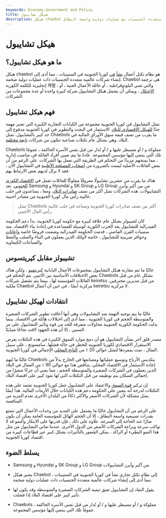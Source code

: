 ```yaml
---
keywords: Economy,Government and Policy
title: هيكل تشايبول
description: هيكل chaebol هو نظام تكتل أعمال كوري جنوبي أنشأ شركات عالمية متعددة الجنسيات مع عمليات دولية واسعة النطاق.
---
```


# هيكل تشايبول
## ما هو هيكل تشايبول؟

هيكل chaebol هو نظام تكتل أعمال [نشأ](/conglomerate) [في](/conglomerate) كوريا الجنوبية في الستينيات ، مما أدى إلى إنشاء شركات عالمية متعددة الجنسيات ذات عمليات دولية ضخمة. Chaebol هي ترجمة إنجليزية للكلمة الكورية 재벌 ، والتي تعني البلوتوقراطية ، أو عائلة الأعمال الغنية ، أو [الاحتكار](/monopoly) ، ويمكن أن يشمل هيكل التشايبول شركة كبيرة واحدة أو عدة مجموعات من الشركات.

## فهم هيكل تشايبول

تمثل التشايبول في كوريا الجنوبية مجموعة من الكيانات التجارية الكبيرة التي تعتبر مهمة جدًا [للهيكل الاقتصادي للبلاد](/economy). الاستثمار في البحث والتطوير في كوريا الجنوبية مدفوع إلى حد كبير بالتشايبول. تمثل Chaebols ما يقرب من نصف قيمة سوق الأوراق المالية في البلاد. وهي بشكل عام تكتلات صناعية تتكون من شركات [تابعة مختلفة](/affiliate).

Chaebols مملوكة و / أو مسيطر عليها و / أو تُدار من قبل نفس الأسرة الحاكمة ، عمومًا تلك التي ينتمي إليها مؤسس المجموعة. عادةً ما يتم تعيين أفراد العائلة في مناصب إدارية ، مما يمنحهم مزيدًا من التحكم في الطريقة التي تعمل بها الشركات. على الرغم من أن بعض العائلات الأصلية ليست بالضرورة من [أصحاب المصلحة الأغلبية](/stakeholder) في التشايبول الآن ، فقد لا يزال لديهم بعض الارتباط بهم.

هناك ما يقرب من عشرين تشايبولًا معروفًا مملوكًا للعائلات تعمل في [الاقتصاد الكوري الجنوبي](/economy). تعد Samsung و Hyundai و SK Group و LG Group من بين أكبر وأبرز التشايبولات. هذه الشركات تمثل أكثر من نصف [صادرات البلاد](/export). ومعا ، يساعدون في جلب غالبية رأس مال كوريا الجنوبية من مصادر أجنبية.

> تمثل Chaebols أكثر من نصف صادرات كوريا الجنوبية وتساعد في جلب غالبية رأس المال الأجنبي.

>

كان لشيبولز بشكل عام علاقة كبيرة مع حكومة كوريا الجنوبية. بدأ دعم الحكومة الفيدرالية للتشايبول بعد الحرب الكورية كوسيلة للمساعدة في إعادة بناء الاقتصاد. منذ ستينيات القرن الماضي ، قدمت الحكومة الفيدرالية وضمنت قروضًا خاصة [وإعانات](/subsidy) وحوافز ضريبية للتشايبول ، خاصة لأولئك الذين يعملون في البناء والصلب والنفط والصناعات الكيماوية.

## تشيبولز مقابل كيريتسوس

غالبًا ما تتم مقارنة هيكل التشايبول بمجموعات الأعمال اليابانية [كيريتسو](/keiretsu) ، ولكن هناك بعض الاختلافات الأساسية بين الاثنين. يتم التحكم في Chaebols بشكل عام من قبل العائلات المؤسسة لها ، بينما يتم تشغيل شركات keiretsu من قبل مديرين محترفين. ملكية Chaebol مركزية أيضًا ، في حين أن أعمال keiretsu لا مركزية.

## انتقادات لهيكل تشايبول

غالبًا ما يتم توجيه التهمة ضد التشايبولات وهي أنها أعاقت تطوير الشركات الصغيرة والمتوسطة الحجم في كوريا الجنوبية ، مما أدى إلى اختلالات هائلة في الاقتصاد. بينما بذلت الحكومة الكورية الجنوبية محاولات متفرقة للحد من قوة وتأثير التشايبول على مر السنين ، إلا أن هذه الجهود لاقت نجاحًا متباينًا.

مصدر قلق آخر بشأن التشايبول هو أن دمج موارد السوق الكبيرة في هذه التكتلات يعرض الاستقرار الاقتصادي لكوريا الجنوبية للخطر في حالة فشلها. سامسونج ، على سبيل المثال ، نمت بمفردها لتمثل حوالي 20 ٪ من [الناتج المحلي](/gdp) الإجمالي في كوريا الجنوبية.

غالبًا ما تُتهم Chaebols بتكديس الأرباح وتوسيع عملياتها ومصانعها في الخارج بدلاً من إعادة الاستثمار في الاقتصاد المحلي. يتناقض هذا مع حوالي 90 ٪ من العمال في البلاد الذين يعملون في الشركات الصغيرة والمتوسطة الحجم ، مما يعني أن جزءًا صغيرًا من إجمالي السكان يتم توظيفه من قبل التكتلات التي لها نفوذ كبير على اقتصاد البلاد.

إن تركيز [قوة السوق](/market-power) والاعتماد على التشايبول جعل كوريا الجنوبية تعتمد على هذه التكتلات لدرجة أنه يتعين على الحكومة دعم هذه الكيانات خلال الأزمات المالية. هذا أيضًا يمثل مشكلة لأن الشركات الأصغر والأكثر ذكاءً من البلدان الأخرى تقدم المزيد من المنافسة.

على الرغم من أن التشايبول غالبًا ما يشتمل على العديد من وحدات الأعمال التي تتمتع بقدرات تصنيعية واسعة النطاق ، إلا أن الحجم الهائل للمؤسسة العامة يمكن أن يكون ضارًا عند الحاجة إلى السرعة. علاوة على ذلك ، فإن قدرتها على الابتكار والنمو قد لا تواكب سرعة وبراعة الشركات الأصغر من الدول الأخرى. عندما تعاني التشايبول من مثل هذا النمو البطيء أو الراكد ، يمكن الشعور بالتأثيرات بشكل كبير عبر قطاعات كبيرة من اقتصاد كوريا الجنوبية.

## يسلط الضوء

- Samsung و Hyundai و SK Group و LG Group من أكبر وأبرز التشايبولات.

- يشير هيكل Chaebol إلى نظام تكتل تجاري نشأ في كوريا الجنوبية في الستينيات ، مما أدى إلى إنشاء شركات عالمية متعددة الجنسيات ذات عمليات دولية ضخمة.

- يقول النقاد إن التشايبول تعيق تنمية الشركات الصغيرة والمتوسطة وقد يكون لها تأثير كبير على اقتصاد البلاد إذا فشلت.

- Chaebols مملوكة و / أو مسيطر عليها و / أو تُدار من قبل نفس الأسرة الحاكمة ، عمومًا تلك التي ينتمي إليها مؤسس المجموعة.

